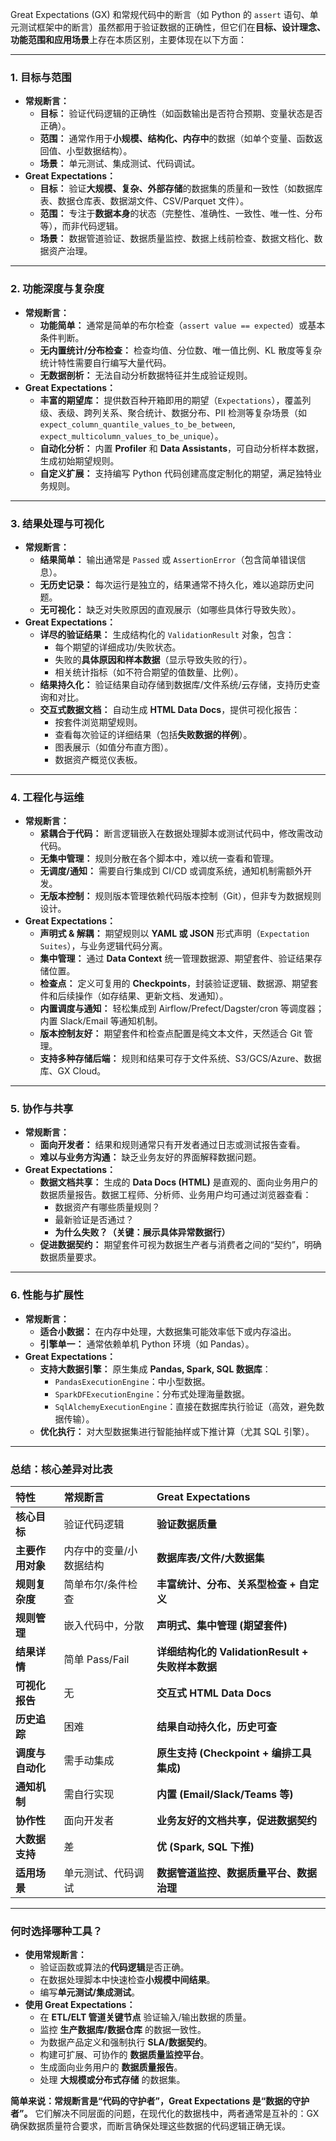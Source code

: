 Great Expectations (GX) 和常规代码中的断言（如 Python 的 `assert` 语句、单元测试框架中的断言）虽然都用于验证数据的正确性，但它们在**目标、设计理念、功能范围和应用场景**上存在本质区别，主要体现在以下方面：

---

### **1. 目标与范围**
*   **常规断言：**
    *   **目标：** 验证代码逻辑的正确性（如函数输出是否符合预期、变量状态是否正确）。
    *   **范围：** 通常作用于**小规模、结构化、内存中**的数据（如单个变量、函数返回值、小型数据结构）。
    *   **场景：** 单元测试、集成测试、代码调试。
*   **Great Expectations：**
    *   **目标：** 验证**大规模、复杂、外部存储**的数据集的质量和一致性（如数据库表、数据仓库表、数据湖文件、CSV/Parquet 文件）。
    *   **范围：** 专注于**数据本身**的状态（完整性、准确性、一致性、唯一性、分布等），而非代码逻辑。
    *   **场景：** 数据管道验证、数据质量监控、数据上线前检查、数据文档化、数据资产治理。

---

### **2. 功能深度与复杂度**
*   **常规断言：**
    *   **功能简单：** 通常是简单的布尔检查（`assert value == expected`）或基本条件判断。
    *   **无内置统计/分布检查：** 检查均值、分位数、唯一值比例、KL 散度等复杂统计特性需要自行编写大量代码。
    *   **无数据剖析：** 无法自动分析数据特征并生成验证规则。
*   **Great Expectations：**
    *   **丰富的期望库：** 提供数百种开箱即用的期望（`Expectations`），覆盖列级、表级、跨列关系、聚合统计、数据分布、PII 检测等复杂场景（如 `expect_column_quantile_values_to_be_between`, `expect_multicolumn_values_to_be_unique`）。
    *   **自动化分析：** 内置 **Profiler** 和 **Data Assistants**，可自动分析样本数据，生成初始期望规则。
    *   **自定义扩展：** 支持编写 Python 代码创建高度定制化的期望，满足独特业务规则。

---

### **3. 结果处理与可视化**
*   **常规断言：**
    *   **结果简单：** 输出通常是 `Passed` 或 `AssertionError`（包含简单错误信息）。
    *   **无历史记录：** 每次运行是独立的，结果通常不持久化，难以追踪历史问题。
    *   **无可视化：** 缺乏对失败原因的直观展示（如哪些具体行导致失败）。
*   **Great Expectations：**
    *   **详尽的验证结果：** 生成结构化的 `ValidationResult` 对象，包含：
        *   每个期望的详细成功/失败状态。
        *   失败的**具体原因和样本数据**（显示导致失败的行）。
        *   相关统计指标（如不符合期望的值数量、比例）。
    *   **结果持久化：** 验证结果自动存储到数据库/文件系统/云存储，支持历史查询和对比。
    *   **交互式数据文档：** 自动生成 **HTML Data Docs**，提供可视化报告：
        *   按套件浏览期望规则。
        *   查看每次验证的详细结果（包括**失败数据的样例**）。
        *   图表展示（如值分布直方图）。
        *   数据资产概览仪表板。

---

### **4. 工程化与运维**
*   **常规断言：**
    *   **紧耦合于代码：** 断言逻辑嵌入在数据处理脚本或测试代码中，修改需改动代码。
    *   **无集中管理：** 规则分散在各个脚本中，难以统一查看和管理。
    *   **无调度/通知：** 需要自行集成到 CI/CD 或调度系统，通知机制需额外开发。
    *   **无版本控制：** 规则版本管理依赖代码版本控制（Git），但非专为数据规则设计。
*   **Great Expectations：**
    *   **声明式 & 解耦：** 期望规则以 **YAML 或 JSON** 形式声明（`Expectation Suites`），与业务逻辑代码分离。
    *   **集中管理：** 通过 **Data Context** 统一管理数据源、期望套件、验证结果存储位置。
    *   **检查点：** 定义可复用的 **Checkpoints**，封装验证逻辑、数据源、期望套件和后续操作（如存结果、更新文档、发通知）。
    *   **内置调度与通知：** 轻松集成到 Airflow/Prefect/Dagster/cron 等调度器；内置 Slack/Email 等通知机制。
    *   **版本控制友好：** 期望套件和检查点配置是纯文本文件，天然适合 Git 管理。
    *   **支持多种存储后端：** 规则和结果可存于文件系统、S3/GCS/Azure、数据库、GX Cloud。

---

### **5. 协作与共享**
*   **常规断言：**
    *   **面向开发者：** 结果和规则通常只有开发者通过日志或测试报告查看。
    *   **难以与业务方沟通：** 缺乏业务友好的界面解释数据问题。
*   **Great Expectations：**
    *   **数据文档共享：** 生成的 **Data Docs (HTML)** 是直观的、面向业务用户的数据质量报告。数据工程师、分析师、业务用户均可通过浏览器查看：
        *   数据资产有哪些质量规则？
        *   最新验证是否通过？
        *   **为什么失败？（关键：展示具体异常数据行）**
    *   **促进数据契约：** 期望套件可视为数据生产者与消费者之间的“契约”，明确数据质量要求。

---

### **6. 性能与扩展性**
*   **常规断言：**
    *   **适合小数据：** 在内存中处理，大数据集可能效率低下或内存溢出。
    *   **引擎单一：** 通常依赖单机 Python 环境（如 Pandas）。
*   **Great Expectations：**
    *   **支持大数据引擎：** 原生集成 **Pandas, Spark, SQL 数据库**：
        *   `PandasExecutionEngine`：中小型数据。
        *   `SparkDFExecutionEngine`：分布式处理海量数据。
        *   `SqlAlchemyExecutionEngine`：直接在数据库执行验证（高效，避免数据传输）。
    *   **优化执行：** 对大型数据集进行智能抽样或下推计算（尤其 SQL 引擎）。

---

### **总结：核心差异对比表**

| 特性             | 常规断言                | Great Expectations                               |
| :--------------- | :---------------------- | :----------------------------------------------- |
| **核心目标**     | 验证代码逻辑            | **验证数据质量**                                 |
| **主要作用对象** | 内存中的变量/小数据结构 | **数据库表/文件/大数据集**                       |
| **规则复杂度**   | 简单布尔/条件检查       | **丰富统计、分布、关系型检查 + 自定义**          |
| **规则管理**     | 嵌入代码中，分散        | **声明式、集中管理 (期望套件)**                  |
| **结果详情**     | 简单 Pass/Fail          | **详细结构化的 ValidationResult + 失败样本数据** |
| **可视化报告**   | 无                      | **交互式 HTML Data Docs**                        |
| **历史追踪**     | 困难                    | **结果自动持久化，历史可查**                     |
| **调度与自动化** | 需手动集成              | **原生支持 (Checkpoint + 编排工具集成)**         |
| **通知机制**     | 需自行实现              | **内置 (Email/Slack/Teams 等)**                  |
| **协作性**       | 面向开发者              | **业务友好的文档共享，促进数据契约**             |
| **大数据支持**   | 差                      | **优 (Spark, SQL 下推)**                         |
| **适用场景**     | 单元测试、代码调试      | **数据管道监控、数据质量平台、数据治理**         |

---

### **何时选择哪种工具？**

*   **使用常规断言：**
    *   验证函数或算法的**代码逻辑**是否正确。
    *   在数据处理脚本中快速检查**小规模中间结果**。
    *   编写**单元测试/集成测试**。
*   **使用 Great Expectations：**
    *   在 **ETL/ELT 管道关键节点** 验证输入/输出数据的质量。
    *   监控 **生产数据库/数据仓库** 的数据一致性。
    *   为数据产品定义和强制执行 **SLA/数据契约**。
    *   构建可扩展、可协作的 **数据质量监控平台**。
    *   生成面向业务用户的 **数据质量报告**。
    *   处理 **大规模或分布式存储** 的数据集。

**简单来说：常规断言是“代码的守护者”，Great Expectations 是“数据的守护者”。** 它们解决不同层面的问题，在现代化的数据栈中，两者通常是互补的：GX 确保数据质量符合要求，而断言确保处理这些数据的代码逻辑正确无误。